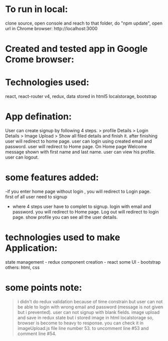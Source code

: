 
To run in local:
===============
clone source, open console and reach to that folder, 
do "npm update",
open url in Chrome browser:	http://localhost:3000

Created and tested app in Google Crome browser:
====================

Technologies used:
=================
react, 
react-router v4, 
redux, 
data stored in html5 localstorage, 
bootstrap 

App defination:
===============
User can create signup by following 4 steps.
	> profile Details
	> Login Details
	> Image Upload
	> Show all filed details and finish it.
	after finishing user will redirect to home page.
user can login using created email and password.
user will redirect to Home page.
On Home page 
	Welcome message shown with first name and last name.
	user can view his profile.
	user can logout.

some features added:
===================
-if you enter home page without login , you will redirect to Login page.	
first of all user need to signup 
- where 4 steps user have to complet to signup.
login with email and password.
you will redirect to Home page.
Log out will redirect to login page.
show profile you can see all the user details.

technologies used to make Application:
======================================
state management - redux
component creation - react
some UI - bootstrap
others: html, css

some points note:
=================
> i didn't do redux validation because of time constrain but user can not be able to login with wrong email and password (message is not given but i prevented).
> user can not signup with blank fields.
>image upload and save in redux state but i stored image in html localstorage so, browser is become to heavy to response. 
you can check it in imageUpload.js file line number 53.
to uncomment line #53 and comment line #54.

